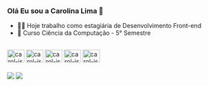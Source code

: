 ### Olá Eu sou a Carolina Lima 👋

- 👩‍💻 Hoje trabalho como estagiária de Desenvolvimento Front-end
- 📖 Curso Ciência da Computação - 5° Semestre

<div style="display: inline_block"><br>
  <img align="center" alt="carol-js" height="30" width="40" src="https://cdn.jsdelivr.net/gh/devicons/devicon@latest/icons/html5/html5-original.svg" />
  <img align="center" alt="carol-js" height="30" width="40" src="https://cdn.jsdelivr.net/gh/devicons/devicon@latest/icons/css3/css3-original.svg" />
  <img align="center" alt="carol-js" height="30" width="40" src="https://cdn.jsdelivr.net/gh/devicons/devicon@latest/icons/bootstrap/bootstrap-original.svg" />
  <img align="center" alt="carol-js" height="30" width="40" src="https://cdn.jsdelivr.net/gh/devicons/devicon@latest/icons/javascript/javascript-original.svg" />
  <img align="center" alt="carol-js" height="30" width="40" src="https://cdn.jsdelivr.net/gh/devicons/devicon@latest/icons/vuejs/vuejs-original.svg" />
  <!--Imagens tiradas do https://devicon.dev/-->
</div>

###
<div>
  <a href="https://www.linkedin.com/public-profile/settings?trk=d_flagship3_profile_self_view_public_profile" target="_blank"><img src="https://img.shields.io/badge/LinkedIn-0077B5?style=for-the-badge&logo=linkedin&logoColor=white" target="_blank"></a>
  <a href="carolinaafonsolima@gmail.com" target="_blank"><img src="https://img.shields.io/badge/Gmail-D14836?style=for-the-badge&logo=gmail&logoColor=white" target="_blank"></a>
  <!--Imagens tiradas do https://dev.to/envoy_/150-badges-for-github-pnk-->
</div>

###

           
           
          
          


